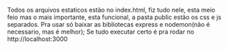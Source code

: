 Todos os arquivos estaticos estão no index.html, fiz tudo nele, esta meio feio mas o mais importante, esta funcional, a pasta public estão os css e js separados.
Pra usar só baixar as bibliotecas express e nodemon(não é necessario, mas é melhor);
Se tudo executar certo é pra rodar no http://localhost:3000